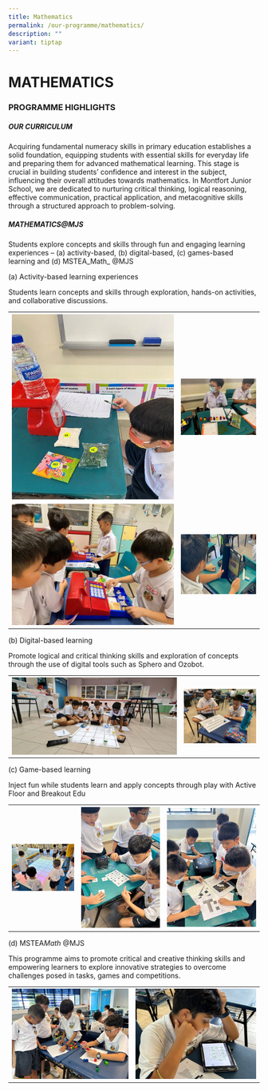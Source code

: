 ```yaml
---
title: Mathematics
permalink: /our-programme/mathematics/
description: ""
variant: tiptap
---
```

<h1><strong>MATHEMATICS</strong></h1>
<h3>PROGRAMME HIGHLIGHTS</h3>
<h5>OUR CURRICULUM</h5>
<p>Acquiring fundamental numeracy skills in primary education establishes
a solid foundation, equipping students with essential skills for everyday
life and preparing them for advanced mathematical learning. This stage
is crucial in building students’ confidence and interest in the subject,
influencing their overall attitudes towards mathematics. In Montfort Junior
School, we are dedicated to nurturing critical thinking, logical reasoning,
effective communication, practical application, and metacognitive skills
through a structured approach to problem-solving.</p>
<h5>MATHEMATICS@MJS</h5>
<p>Students explore concepts and skills through fun and engaging learning
experiences – (a) activity-based, (b) digital-based, (c) games-based learning
and (d) MSTEA_Math_ @MJS</p>
<p>(a) Activity-based learning experiences</p>
<p>Students learn concepts and skills through exploration, hands-on activities,
and collaborative discussions.</p>
<table style="minWidth: 50px">
<colgroup>
<col>
<col>
</colgroup>
<tbody>
<tr>
<th rowspan="1" colspan="1">
<div class="isomer-image-wrapper">
<img style="width: 100%" height="auto" width="100%" alt="" src="/images/Mathematics/MA_1.jpg">
</div>
</th>
<th rowspan="1" colspan="1">
<div class="isomer-image-wrapper">
<img style="width: 100%" height="auto" width="100%" alt="" src="/images/Mathematics/MA_2.jpg">
</div>
</th>
</tr>
<tr>
<td rowspan="1" colspan="1">
<div class="isomer-image-wrapper">
<img style="width: 100%" height="auto" width="100%" alt="" src="/images/Mathematics/MA_3.jpg">
</div>
</td>
<td rowspan="1" colspan="1">
<div class="isomer-image-wrapper">
<img style="width: 100%" height="auto" width="100%" alt="" src="/images/Mathematics/MA_4.jpg">
</div>
</td>
</tr>
</tbody>
</table>
<p>(b) Digital-based learning</p>
<p>Promote logical and critical thinking skills and exploration of concepts
through the use of digital tools such as Sphero and Ozobot.</p>
<table style="minWidth: 50px">
<colgroup>
<col>
<col>
</colgroup>
<tbody>
<tr>
<th rowspan="1" colspan="1">
<div class="isomer-image-wrapper">
<img style="width: 100%" height="auto" width="100%" alt="" src="/images/Mathematics/MA_5.jpg">
</div>
</th>
<th rowspan="1" colspan="1">
<div class="isomer-image-wrapper">
<img style="width: 100%" height="auto" width="100%" alt="" src="/images/Mathematics/MA_6.jpg">
</div>
</th>
</tr>
</tbody>
</table>
<p>(c) Game-based learning</p>
<p>Inject fun while students learn and apply concepts through play with Active
Floor and Breakout Edu</p>
<table style="minWidth: 75px">
<colgroup>
<col>
<col>
<col>
</colgroup>
<tbody>
<tr>
<th rowspan="1" colspan="1">
<div class="isomer-image-wrapper">
<img style="width: 100%" height="auto" width="100%" alt="" src="/images/Mathematics/MA_7.jpg">
</div>
</th>
<th rowspan="1" colspan="1">
<div class="isomer-image-wrapper">
<img style="width: 100%" height="auto" width="100%" alt="" src="/images/Mathematics/MA_8.jpg">
</div>
</th>
<th rowspan="1" colspan="1">
<div class="isomer-image-wrapper">
<img style="width: 100%" height="auto" width="100%" alt="" src="/images/Mathematics/MA_9.jpg">
</div>
</th>
</tr>
</tbody>
</table>
<p>(d) MSTEA<em>Math</em> @MJS</p>
<p>This programme aims to promote critical and creative thinking skills and
empowering learners to explore innovative strategies to overcome challenges
posed in tasks, games and competitions.</p>
<table style="minWidth: 50px">
<colgroup>
<col>
<col>
</colgroup>
<tbody>
<tr>
<th rowspan="1" colspan="1">
<div class="isomer-image-wrapper">
<img style="width: 100%" height="auto" width="100%" alt="" src="/images/Mathematics/MA_10.jpg">
</div>
</th>
<th rowspan="1" colspan="1">
<div class="isomer-image-wrapper">
<img style="width: 100%" height="auto" width="100%" alt="" src="/images/Mathematics/MA_11.jpg">
</div>
</th>
</tr>
</tbody>
</table>
<p></p>
<p></p>